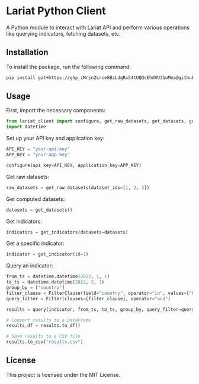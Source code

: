 # Lariat Python Client

A Python module to interact with Lariat API and perform various operations like querying indicators, fetching datasets, etc.

## Installation

To install the package, run the following command:

```bash
pip install git+https://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@github.com/lariat-data/lariat-public-api.git@develop#egg=lariat_public_api
```

## Usage

First, import the necessary components:

```python
from lariat_client import configure, get_raw_datasets, get_datasets, get_indicators, get_indicator, query, Filter, FilterClause
import datetime
```

Set up your API key and application key:

```python
API_KEY = "your-api-key"
APP_KEY = "your-app-key"

configure(api_key=API_KEY, application_key=APP_KEY)
```

Get raw datasets:

```python
raw_datasets = get_raw_datasets(dataset_ids=[1, 2, 3])
```

Get computed datasets:

```python
datasets = get_datasets()
```

Get indicators:

```python
indicators = get_indicators(datasets=datasets)
```

Get a specific indicator:

```python
indicator = get_indicator(id=1)
```

Query an indicator:

```python
from_ts = datetime.datetime(2022, 1, 1)
to_ts = datetime.datetime(2022, 2, 1)
group_by = ["country"]
filter_clause = FilterClause(field="country", operator="in", values=["US", "UK"])
query_filter = Filter(clauses=[filter_clause], operator="and")

results = query(indicator, from_ts, to_ts, group_by, query_filter=query_filter)

# Convert results to a DataFrame
results_df = results.to_df()

# Save results to a CSV file
results.to_csv("results.csv")
```

## License

This project is licensed under the MIT License.
